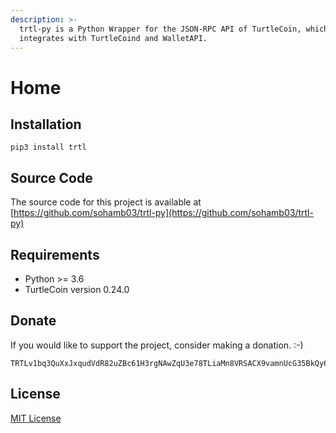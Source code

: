 ```yaml
---
description: >-
  trtl-py is a Python Wrapper for the JSON-RPC API of TurtleCoin, which
  integrates with TurtleCoind and WalletAPI.
---
```


# Home

## Installation

```text
pip3 install trtl
```

## Source Code

The source code for this project is available at [https://github.com/sohamb03/trtl-py](https://github.com/sohamb03/trtl-py)

## Requirements

* Python &gt;= 3.6 
* TurtleCoin version 0.24.0

## Donate

If you would like to support the project, consider making a donation. :-\)

```text
TRTLv1bq3QuXxJxqudVdR82uZBc61H3rgNAwZqU3e78TLiaMn8VRSACX9vamnUcG35BkQy6VfwUy5CsV9YNomioPGGyVhHH4DMc
```

## License

[MIT License](https://github.com/sohamb03/trtl-py/blob/master/LICENSE)

